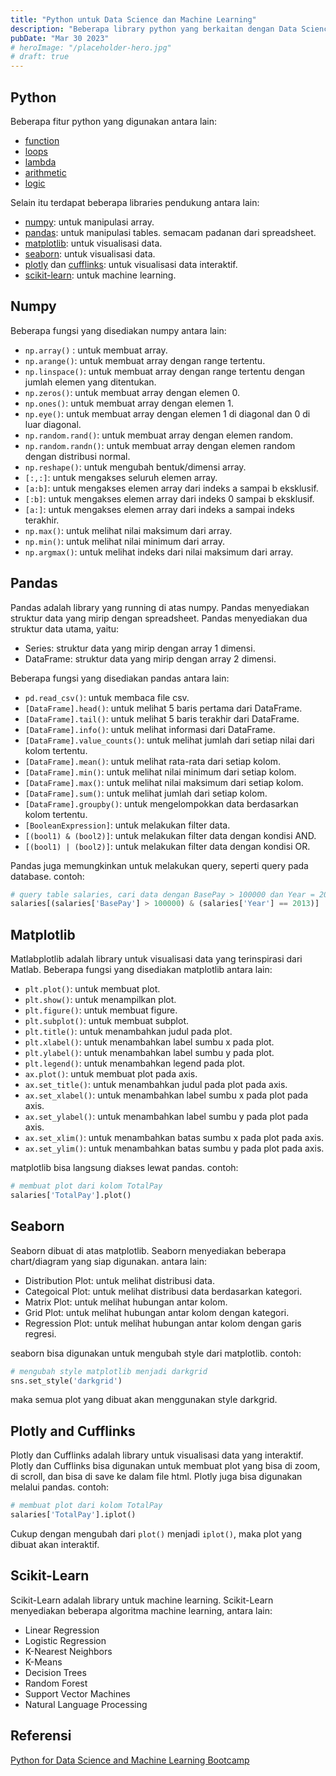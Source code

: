 ```yaml
---
title: "Python untuk Data Science dan Machine Learning"
description: "Beberapa library python yang berkaitan dengan Data Science dan Machine Learning"
pubDate: "Mar 30 2023"
# heroImage: "/placeholder-hero.jpg"
# draft: true
---
```


## Python

Beberapa fitur python yang digunakan antara lain:
- [function][function]
- [loops][loops]
- [lambda][lambda]
- [arithmetic][arithmetic]
- [logic][logic]

Selain itu terdapat beberapa libraries pendukung antara lain:
- [numpy][numpy]: untuk manipulasi array.
- [pandas][pandas]: untuk manipulasi tables. semacam padanan dari spreadsheet.
- [matplotlib][matplotlib]: untuk visualisasi data.
- [seaborn][seaborn]: untuk visualisasi data.
- [plotly][plotly] dan [cufflinks][cufflinks]: untuk visualisasi data interaktif.
- [scikit-learn][scikit-learn]: untuk machine learning.

## Numpy

Beberapa fungsi yang disediakan numpy antara lain:
- `np.array()` : untuk membuat array.
- `np.arange()`: untuk membuat array dengan range tertentu.
- `np.linspace()`: untuk membuat array dengan range tertentu dengan jumlah elemen yang ditentukan.
- `np.zeros()`: untuk membuat array dengan elemen 0.
- `np.ones()`: untuk membuat array dengan elemen 1.
- `np.eye()`: untuk membuat array dengan elemen 1 di diagonal dan 0 di luar diagonal.
- `np.random.rand()`: untuk membuat array dengan elemen random.
- `np.random.randn()`: untuk membuat array dengan elemen random dengan distribusi normal.
- `np.reshape()`: untuk mengubah bentuk/dimensi array.
- `[:,:]`: untuk mengakses seluruh elemen array.
- `[a:b]`: untuk mengakses elemen array dari indeks a sampai b eksklusif.
- `[:b]`: untuk mengakses elemen array dari indeks 0 sampai b eksklusif.
- `[a:]`: untuk mengakses elemen array dari indeks a sampai indeks terakhir.
- `np.max()`: untuk melihat nilai maksimum dari array.
- `np.min()`: untuk melihat nilai minimum dari array.
- `np.argmax()`: untuk melihat indeks dari nilai maksimum dari array.

## Pandas

Pandas adalah library yang running di atas numpy. Pandas menyediakan struktur data yang mirip dengan spreadsheet. Pandas menyediakan dua struktur data utama, yaitu:
- Series: struktur data yang mirip dengan array 1 dimensi.
- DataFrame: struktur data yang mirip dengan array 2 dimensi.

Beberapa fungsi yang disediakan pandas antara lain:
- `pd.read_csv()`: untuk membaca file csv.
- `[DataFrame].head()`: untuk melihat 5 baris pertama dari DataFrame.
- `[DataFrame].tail()`: untuk melihat 5 baris terakhir dari DataFrame.
- `[DataFrame].info()`: untuk melihat informasi dari DataFrame.
- `[DataFrame].value_counts()`: untuk melihat jumlah dari setiap nilai dari kolom tertentu.
- `[DataFrame].mean()`: untuk melihat rata-rata dari setiap kolom.
- `[DataFrame].min()`: untuk melihat nilai minimum dari setiap kolom.
- `[DataFrame].max()`: untuk melihat nilai maksimum dari setiap kolom.
- `[DataFrame].sum()`: untuk melihat jumlah dari setiap kolom.
- `[DataFrame].groupby()`: untuk mengelompokkan data berdasarkan kolom tertentu.
- `[BooleanExpression]`: untuk melakukan filter data.
- `[(bool1) & (bool2)]`: untuk melakukan filter data dengan kondisi AND.
- `[(bool1) | (bool2)]`: untuk melakukan filter data dengan kondisi OR.

Pandas juga memungkinkan untuk melakukan query, seperti query pada database. contoh:
```python
# query table salaries, cari data dengan BasePay > 100000 dan Year = 2013
salaries[(salaries['BasePay'] > 100000) & (salaries['Year'] == 2013)]
```

## Matplotlib

Matlabplotlib adalah library untuk visualisasi data yang terinspirasi dari Matlab. Beberapa fungsi yang disediakan matplotlib antara lain:
- `plt.plot()`: untuk membuat plot.
- `plt.show()`: untuk menampilkan plot.
- `plt.figure()`: untuk membuat figure.
- `plt.subplot()`: untuk membuat subplot.
- `plt.title()`: untuk menambahkan judul pada plot.
- `plt.xlabel()`: untuk menambahkan label sumbu x pada plot.
- `plt.ylabel()`: untuk menambahkan label sumbu y pada plot.
- `plt.legend()`: untuk menambahkan legend pada plot.
- `ax.plot()`: untuk membuat plot pada axis.
- `ax.set_title()`: untuk menambahkan judul pada plot pada axis.
- `ax.set_xlabel()`: untuk menambahkan label sumbu x pada plot pada axis.
- `ax.set_ylabel()`: untuk menambahkan label sumbu y pada plot pada axis.
- `ax.set_xlim()`: untuk menambahkan batas sumbu x pada plot pada axis.
- `ax.set_ylim()`: untuk menambahkan batas sumbu y pada plot pada axis.

matplotlib bisa langsung diakses lewat pandas. contoh:
```python
# membuat plot dari kolom TotalPay
salaries['TotalPay'].plot()
```

## Seaborn

Seaborn dibuat di atas matplotlib. Seaborn menyediakan beberapa chart/diagram yang siap digunakan. antara lain:
- Distribution Plot: untuk melihat distribusi data.
- Categoical Plot: untuk melihat distribusi data berdasarkan kategori.
- Matrix Plot: untuk melihat hubungan antar kolom.
- Grid Plot: untuk melihat hubungan antar kolom dengan kategori.
- Regression Plot: untuk melihat hubungan antar kolom dengan garis regresi.

seaborn bisa digunakan untuk mengubah style dari matplotlib. contoh:
```python
# mengubah style matplotlib menjadi darkgrid
sns.set_style('darkgrid')
```
maka semua plot yang dibuat akan menggunakan style darkgrid.

## Plotly and Cufflinks

Plotly dan Cufflinks adalah library untuk visualisasi data yang interaktif. Plotly dan Cufflinks bisa digunakan untuk membuat plot yang bisa di zoom, di scroll, dan bisa di save ke dalam file html.
Plotly juga bisa digunakan melalui pandas. contoh:
```python
# membuat plot dari kolom TotalPay
salaries['TotalPay'].iplot()
```
Cukup dengan mengubah dari `plot()` menjadi `iplot()`, maka plot yang dibuat akan interaktif.

## Scikit-Learn

Scikit-Learn adalah library untuk machine learning. Scikit-Learn menyediakan beberapa algoritma machine learning, antara lain:
- Linear Regression
- Logistic Regression
- K-Nearest Neighbors
- K-Means
- Decision Trees
- Random Forest
- Support Vector Machines
- Natural Language Processing

## Referensi
[Python for Data Science and Machine Learning Bootcamp
](https://www.udemy.com/course/python-for-data-science-and-machine-learning-bootcamp/learn/lecture/5733386#overview)

[function]: https://www.freecodecamp.org/learn/scientific-computing-with-python/python-for-everybody/python-functions
[loops]: https://www.freecodecamp.org/learn/scientific-computing-with-python/python-for-everybody/loops-and-iterations
[lambda]: https://www.freecodecamp.org/news/python-lambda-functions/
[arithmetic]: https://www.freecodecamp.org/learn/scientific-computing-with-python/python-for-everybody/intermediate-expressions
[logic]: https://www.freecodecamp.org/learn/scientific-computing-with-python/python-for-everybody/intermediate-expressions

[numpy]: https://numpy.org/
[pandas]: https://pandas.pydata.org/
[matplotlib]: https://matplotlib.org/
[seaborn]: https://seaborn.pydata.org/
[plotly]: https://plotly.com/python/
[cufflinks]: https://plotly.com/python/cufflinks/
[scikit-learn]: https://scikit-learn.org/stable/
